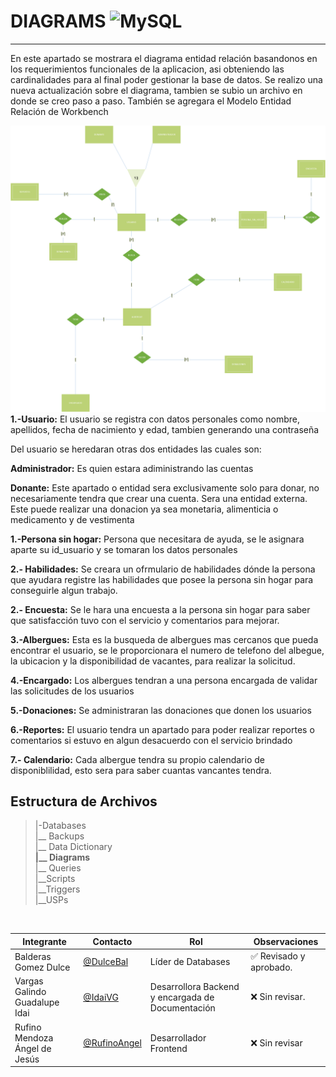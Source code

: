 # DIAGRAMS ![MySQL](https://img.shields.io/badge/MySQL-005C84?style=for-the-badge&logo=mysql&logoColor=white)
---
En este apartado se mostrara el diagrama entidad relación basandonos en los requerimientos funcionales de la aplicacion, asi obteniendo las cardinalidades para al final poder gestionar la base de datos.
Se realizo una nueva actualización sobre el diagrama, tambien se subio un archivo en donde se creo paso a paso.
 También se agregara el Modelo Entidad Relación de Workbench


![Diagrama](/Databases/Diagrams/Diagrama_ER.png)<br>
**1.-Usuario:** El usuario se registra con datos personales como nombre, apellidos, fecha de nacimiento y edad, tambien generando una contraseña

Del usuario se heredaran otras dos entidades las cuales son: 

**Administrador:** Es quien estara adiministrando las cuentas

**Donante:** Este apartado o entidad sera exclusivamente solo para donar, no necesariamente tendra que crear una cuenta. Sera una entidad externa. Este puede realizar una donacion ya sea monetaria, alimenticia o medicamento y de vestimenta


**1.-Persona sin hogar:** Persona que necesitara de ayuda, se le asignara aparte su id_usuario y se tomaran los datos personales

**2.- Habilidades:** Se creara un ofrmulario de habilidades dónde la persona que ayudara registre las habilidades que posee la persona sin hogar para conseguirle algun trabajo.

**2.- Encuesta:** Se le hara una encuesta a la persona sin hogar para saber que satisfacción tuvo con el servicio y comentarios para mejorar.

**3.-Albergues:** Esta es la busqueda de albergues mas cercanos que pueda encontrar el usuario, se le proporcionara el numero de telefono del albegue, la ubicacion y la disponibilidad de vacantes, para realizar la solicitud.

**4.-Encargado:** Los albergues tendran a una persona encargada de validar las solicitudes de los usuarios

**5.-Donaciones:** Se administraran las donaciones que donen los usuarios

**6.-Reportes:** El usuario tendra un apartado para poder realizar reportes o comentarios si estuvo en algun desacuerdo con el servicio brindado

**7.- Calendario:** Cada albergue tendra su propio calendario de disponiblilidad, esto sera para saber cuantas vancantes tendra.

   ## Estructura de Archivos
   >|-Databases <br>
   >|__ Backups<br>
   >|__ Data Dictionary<br>
   >**|__ Diagrams**<br>
   >|__ Queries <br>
   >|__Scripts<br>
   >|__Triggers<br>
   >|__USPs<br>
   <br> 

   |Integrante|Contacto|Rol|Observaciones|
   |----------|--------|---|-------------|
   |Balderas Gomez Dulce|[@DulceBal](https://github.com/Josue-Martinez-Otero)|Líder de Databases|✅ Revisado y aprobado.|
   |Vargas Galindo Guadalupe Idai  |[@IdaiVG](https://github.com/IdaiVG)|Desarrollora Backend y encargada de Documentación|❌ Sin revisar.|
   |Rufino Mendoza Ángel de Jesús|[@RufinoAngel](https://github.com/RufinoAngel)|Desarrollador Frontend|❌ Sin revisar|


